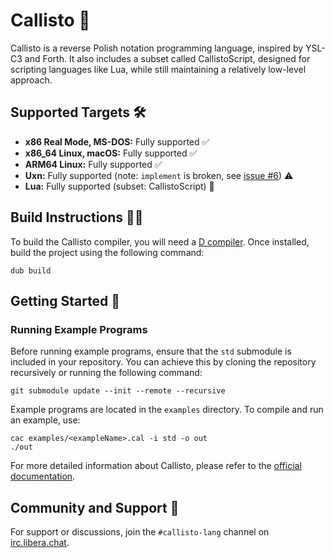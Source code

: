 # Callisto 🚀

Callisto is a reverse Polish notation programming language, inspired by YSL-C3 and Forth. It also includes a subset called CallistoScript, designed for scripting languages like Lua, while still maintaining a relatively low-level approach.

## Supported Targets 🛠️

- **x86 Real Mode, MS-DOS:** Fully supported ✅
- **x86_64 Linux, macOS:** Fully supported ✅
- **ARM64 Linux:** Fully supported ✅
- **Uxn:** Fully supported (note: `implement` is broken, see [issue #6](#6)) ⚠️
- **Lua:** Fully supported (subset: CallistoScript) 📝

## Build Instructions 🧑‍💻

To build the Callisto compiler, you will need a [D compiler](https://dlang.org/download.html). Once installed, build the project using the following command:

```
dub build
```

## Getting Started 🎉

### Running Example Programs

Before running example programs, ensure that the `std` submodule is included in your repository. You can achieve this by cloning the repository recursively or running the following command:

```
git submodule update --init --remote --recursive
```

Example programs are located in the `examples` directory. To compile and run an example, use:

```
cac examples/<exampleName>.cal -i std -o out
./out
```

For more detailed information about Callisto, please refer to the [official documentation](https://callisto.mesyeti.uk/docs).

## Community and Support 💬

For support or discussions, join the `#callisto-lang` channel on [irc.libera.chat](https://libera.chat).
